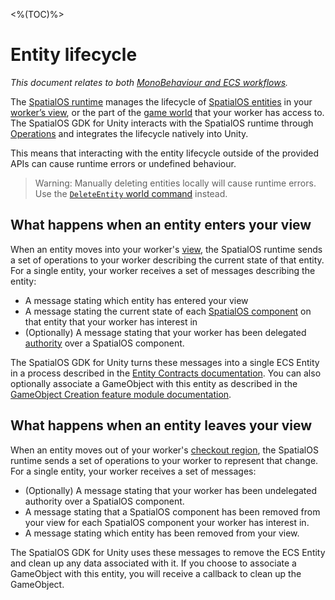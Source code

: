 <%(TOC)%>

# Entity lifecycle
_This document relates to both [MonoBehaviour and ECS workflows]({{urlRoot}}/reference/workflows/overview)._

The [SpatialOS runtime]({{urlRoot}}/reference/glossary#spatialos-runtime) manages the lifecycle of [SpatialOS entities]({{urlRoot}}/reference/glossary#spatialos-entity) in your [worker’s view]({{urlRoot}}/reference/glossary#worker-s-view), or the part of the [game world]({{urlRoot}}/reference/glossary#spatialos-world) that your worker has access to. The SpatialOS GDK for Unity interacts with the SpatialOS runtime through [Operations](https://docs.improbable.io/reference/latest/shared/design/operations#operations-how-workers-communicate-with-spatialos) and integrates the lifecycle natively into Unity.

This means that interacting with the entity lifecycle outside of the provided APIs can cause runtime errors or undefined behaviour.

> Warning: Manually deleting entities locally will cause runtime errors. Use the [`DeleteEntity` world command]({{urlRoot}}/reference/workflows/ecs/interaction/commands/world-commands#delete-an-entity) instead.

## What happens when an entity enters your view

When an entity moves into your worker's [view]({{urlRoot}}/reference/glossary#worker-s-view), the SpatialOS runtime sends a set of operations to your worker describing the current state of that entity. For a single entity, your worker receives a set of messages describing the entity:

 - A message stating which entity has entered your view
 - A message stating the current state of each [SpatialOS component]({{urlRoot}}/reference/glossary#spatialos-component) on that entity that your worker has interest in
 - (Optionally) A message stating that your worker has been delegated [authority]({{urlRoot}}/reference/glossary#authority) over a SpatialOS component.

The SpatialOS GDK for Unity turns these messages into a single ECS Entity in a process described in the [Entity Contracts documentation]({{urlRoot}}/reference/workflows/ecs/entity-contracts). You can also optionally associate a GameObject with this entity as described in the [GameObject Creation feature module documentation]({{urlRoot}}/modules/game-object-creation/overview).

## What happens when an entity leaves your view

When an entity moves out of your worker's [checkout region](https://docs.improbable.io/reference/latest/shared/concepts/workers-load-balancing), the SpatialOS runtime sends a set of operations to your worker to represent that change. For a single entity, your worker receives a set of messages:

- (Optionally) A message stating that your worker has been undelegated authority over a SpatialOS component.
- A message stating that a SpatialOS component has been removed from your view for each SpatialOS component your worker has interest in.
- A message stating which entity has been removed from your view.

The SpatialOS GDK for Unity uses these messages to remove the ECS Entity and clean up any data associated with it. If you choose to associate a GameObject with this entity, you will receive a callback to clean up the GameObject.
